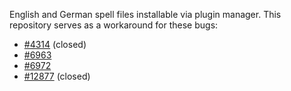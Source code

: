 English and German spell files installable via plugin manager. This repository serves as a
workaround for these bugs:

* [#4314](https://github.com/vim/vim/issues/4314) (closed)
* [#6963](https://github.com/vim/vim/issues/6963)
* [#6972](https://github.com/vim/vim/issues/6972)
* [#12877](https://github.com/neovim/neovim/issues/12877) (closed)
